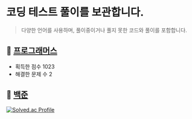 
# 코딩 테스트 풀이를 보관합니다.

> 다양한 언어를 사용하며, 풀이중이거나 풀지 못한 코드와 풀이를 포함합니다. 




## 📌 [프로그래머스](https://programmers.co.kr/)
- 획득한 점수 1023
- 해결한 문제 수 2
 
## 📌 [백준](https://www.acmicpc.net/) 

 [![Solved.ac Profile](http://mazassumnida.wtf/api/generate_badge?boj=norte0190)](https://solved.ac/norte0190)
 
